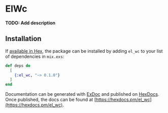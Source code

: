 # ElWc

**TODO: Add description**

## Installation

If [available in Hex](https://hex.pm/docs/publish), the package can be installed
by adding `el_wc` to your list of dependencies in `mix.exs`:

```elixir
def deps do
  [
    {:el_wc, "~> 0.1.0"}
  ]
end
```

Documentation can be generated with [ExDoc](https://github.com/elixir-lang/ex_doc)
and published on [HexDocs](https://hexdocs.pm). Once published, the docs can
be found at [https://hexdocs.pm/el_wc](https://hexdocs.pm/el_wc).

